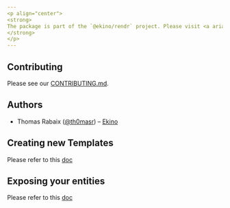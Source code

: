 ```yaml
---
<p align="center">
<strong>
The package is part of the `@ekino/rendr` project. Please visit <a aria-label=rendr learn" href="https://github.com/ekino/rendr">https://github.com/ekino/rendr</a> to get started with rendr.
</strong>
</p>
---
```


## Contributing

Please see our [CONTRIBUTING.md](https://github.com/ekino/rendr/CONTRIBUTING.md).

## Authors

- Thomas Rabaix ([@th0masr](https://twitter.com/th0masr)) – [Ekino](https://ekino.com)


## Creating new Templates
Please refer to this [doc](./doc/templates.md)

## Exposing your entities
Please refer to this [doc](./doc/serialisation.md)
